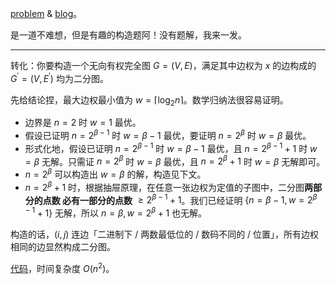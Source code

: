 [problem](https://www.luogu.com.cn/problem/AT_jsc2019_qual_d) & [blog](https://www.cnblogs.com/liangbowen/p/17604061.html)。

是一道不难想，但是有趣的构造题阿！没有题解，我来一发。

---

转化：你要构造一个无向有权完全图 $G=(V,E)$，满足其中边权为 $x$ 的边构成的 $G^{'}=(V,E^{'})$ 均为二分图。

先给结论捏，最大边权最小值为 $w=\left\lceil \log_2 n\right\rceil$。数学归纳法很容易证明。

+ 边界是 $n=2$ 时 $w=1$ 最优。
+ 假设已证明 $n=2^{\beta-1}$ 时 $w=\beta-1$ 最优，要证明 $n=2^{\beta}$ 时 $w=\beta$ 最优。
+ 形式化地，假设已证明 $n=2^{\beta-1}$ 时 $w=\beta-1$ 最优，且 $n=2^{\beta-1}+1$ 时 $w=\beta$ 无解。只需证 $n=2^\beta$ 时 $w=\beta$ 最优，且 $n=2^\beta+1$ 时 $w=\beta$ 无解即可。
+ $n=2^\beta$ 可以构造出 $w=\beta$ 的解，构造见下文。
+ $n=2^\beta+1$ 时，根据抽屉原理，在任意一张边权为定值的子图中，二分图**两部分的点数 必有一部分的点数** $\ge 2^{\beta-1}+1$。我们已经证明 $\{n=\beta-1,w=2^{\beta-1}+1\}$ 无解，所以 ${n=\beta, w=2^\beta+1}$ 也无解。

构造的话，$(i,j)$ 连边「二进制下 / 两数最低位的 / 数码不同的 / 位置」，所有边权相同的边显然构成二分图。

[代码](https://atcoder.jp/contests/jsc2019-qual/submissions/44206528)，时间复杂度 $O(n^2)$。